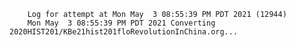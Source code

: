         Log for attempt at Mon May  3 08:55:39 PM PDT 2021 (12944)
        Mon May  3 08:55:39 PM PDT 2021 Converting 2020HIST201/KBe21hist201floRevolutionInChina.org...
